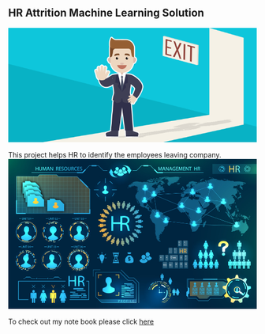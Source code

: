 ## HR Attrition Machine Learning Solution

![enter image description here](https://github.com/syednazia-DS/HR-Employee-Attrition-Nazia/blob/main/Attrtion.png?raw=true)

This project helps HR to identify the employees leaving company.
![enter image description here](https://github.com/syednazia-DS/HR-Employee-Attrition-Nazia/blob/main/hr-analytics-10.jpg?raw=true)

To check out my note book please click [here](https://github.com/syednazia-DS/HR-Employee-Attrition-Nazia/blob/main/HR_Analytics.ipynb)
